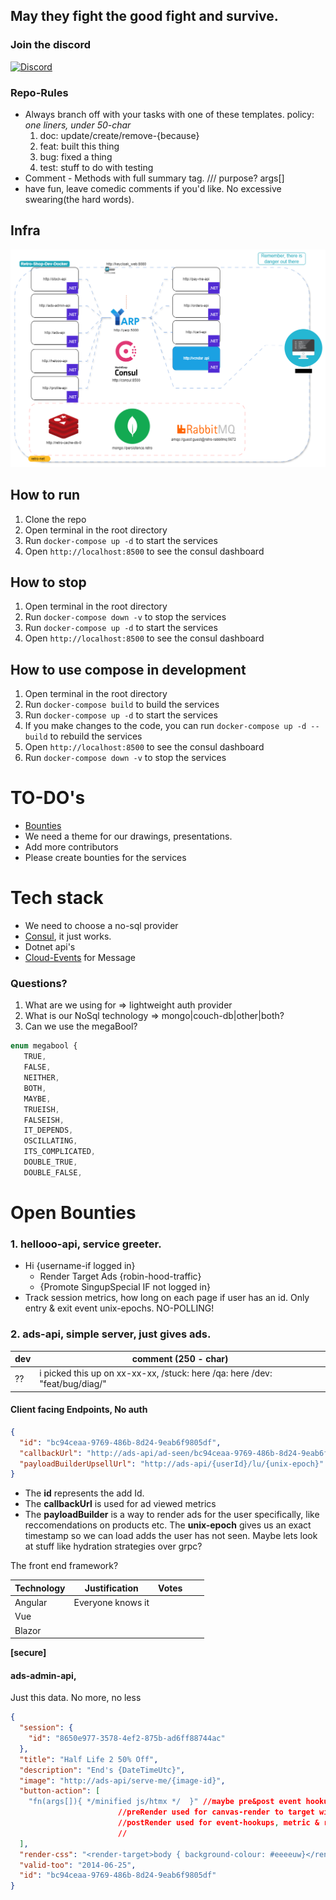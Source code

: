 ## May they fight the good fight and survive.

### Join the discord
[![Discord](https://img.shields.io/discord/1313564843600511098?color=7289DA&label=Discord&logo=discord&logoColor=white)](https://discord.gg/z6XrHevnmY)

### Repo-Rules
* Always branch off with your tasks with one of these templates. 
    policy: _one liners, under 50-char_ 
    1. doc: update/create/remove-{because}
    2. feat: built this thing
    3. bug: fixed a thing
    4. test: stuff to do with testing
* Comment - Methods with full summary tag. /// purpose? args[]
* have fun, leave comedic comments if you'd like. No excessive swearing(the hard words).

## Infra
![Retro-Shop-Infra.png](docs/assets/retro-shop-infra.png)

## How to run
1. Clone the repo
2. Open terminal in the root directory
3. Run `docker-compose up -d` to start the services
4. Open `http://localhost:8500` to see the consul dashboard

## How to stop
1. Open terminal in the root directory
2. Run `docker-compose down -v` to stop the services
3. Run `docker-compose up -d` to start the services
4. Open `http://localhost:8500` to see the consul dashboard

## How to use compose in development
1. Open terminal in the root directory
2. Run `docker-compose build` to build the services
3. Run `docker-compose up -d` to start the services
4. If you make changes to the code, you can run `docker-compose up -d --build` to rebuild the services
5. Open `http://localhost:8500` to see the consul dashboard
6. Run `docker-compose down -v` to stop the services

# TO-DO's
* [Bounties](#open-bounties) 
* We need a theme for our drawings, presentations.
* Add more contributors
* Please create bounties for the services


# Tech stack
* We need to choose a no-sql provider
* [Consul](https://github.com/JacquesBronk/configuration-demos/blob/main/Option-2-Consul/Option2.md), it just works.
* Dotnet api's
* [Cloud-Events](https://github.com/cloudevents/sdk-csharp) for Message 

### Questions?
1. What are we using for => lightweight auth provider
2. What is our NoSql technology => mongo|couch-db|other|both?
3. Can we use the megaBool?
```javascript
enum megabool {
   TRUE,
   FALSE,
   NEITHER,
   BOTH,
   MAYBE,
   TRUEISH,
   FALSEISH,
   IT_DEPENDS,
   OSCILLATING,
   ITS_COMPLICATED,
   DOUBLE_TRUE,
   DOUBLE_FALSE,
```   

# Open Bounties
###  1. hellooo-api, service greeter. 
* Hi {username-if logged in}
    * Render Target Ads {robin-hood-traffic}
    * {Promote SingupSpecial IF not logged in} 
* Track session metrics, how long on each page if user has an id. Only entry & exit event unix-epochs. NO-POLLING!



### 2. ads-api, simple server, just gives ads. 

| dev | comment (250 - char)     |
|------------|-------------------|
| ??    | i picked this up on xx-xx-xx, /stuck: here /qa: here /dev: "feat/bug/diag/" |

#### Client facing Endpoints, No auth
```json
{
  "id": "bc94ceaa-9769-486b-8d24-9eab6f9805df",
  "callbackUrl": "http://ads-api/ad-seen/bc94ceaa-9769-486b-8d24-9eab6f9805df",
  "payloadBuilderUpsellUrl": "http://ads-api/{userId}/lu/{unix-epoch}"
}
```

* The __id__ represents the add Id.
* The __callbackUrl__ is used for ad viewed metrics
* The __payloadBuilder__ is a way to render ads for the user specifically, like reccomendations on products etc. The __unix-epoch__ gives us an exact timestamp so we can load adds the user has not seen. Maybe lets look at stuff like hydration strategies over grpc? 

The front end framework?

| Technology | Justification     | Votes |   |   |
|------------|-------------------|-------|---|---|
| Angular    | Everyone knows it |       |   |   |
| Vue        |                   |       |   |   |
| Blazor     |                   |       |   |   |


__[secure]__
#### ads-admin-api, 

Just this data. No more, no less
```json
{
  "session": {
    "id": "8650e977-3578-4ef2-875b-ad6ff88744ac"
  },
  "title": "Half Life 2 50% Off",
  "description": "End's {DateTimeUtc}",
  "image": "http://ads-api/serve-me/{image-id}",
  "button-action": [
    "fn(args[]){ */minified js/htmx */  }" //maybe pre&post event hookups? 
                        //preRender used for canvas-render to target with supplied css
                        //postRender used for event-hookups, metric & reporting success/fail events
                        //
  ],
  "render-css": "<render-target>body { background-colour: #eeeeuw}</render-target>",
  "valid-too": "2014-06-25",
  "id": "bc94ceaa-9769-486b-8d24-9eab6f9805df"
}
```

